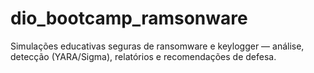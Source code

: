 # dio_bootcamp_ramsonware
Simulações educativas seguras de ransomware e keylogger — análise, detecção (YARA/Sigma), relatórios e recomendações de defesa.
